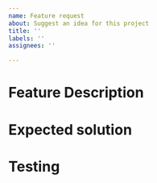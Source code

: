 ```yaml
---
name: Feature request
about: Suggest an idea for this project
title: ''
labels: ''
assignees: ''

---
```


# Feature Description
<!-- Describe how the feature should work, and what problem it solves. -->

# Expected solution
<!-- if you know how to solve this, document here, or state areas to explore -->

# Testing
<!-- Describe tests to include once the feature is created. -->

